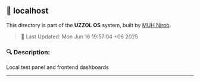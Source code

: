 ## 📁 localhost

This directory is part of the **UZZOL OS** system, built by [MUH Nirob](mailto:uzzolhassan38@gmail.com).

> 📅 Last Updated: Mon Jun 16 19:57:04 +06 2025

### 🔍 Description:
Local test panel and frontend dashboards

---

